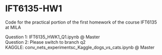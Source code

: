 # IFT6135-HW1
Code for the practical portion of the first homework of the course IFT6135 at MILA

Question 1: IFT6135_HWK1_Q1.ipynb @ Master  
Question 2: Please switch to branch q2  
KAGGLE: conv_nets_experimentsc_Kaggle_dogs_vs_cats.ipynb @ Master

